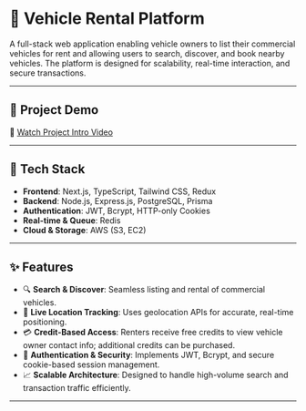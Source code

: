 # 🚗 Vehicle Rental Platform

A full-stack web application enabling vehicle owners to list their commercial vehicles for rent and allowing users to search, discover, and book nearby vehicles. The platform is designed for scalability, real-time interaction, and secure transactions.

---

## 🔗 Project Demo

🎥 [Watch Project Intro Video](https://www.loom.com/share/e4b6b36b5be047da8e5fbd7b64021bab?sid=98ba4dba-ceca-49b7-bfc9-866efbd801ed)

---

## 🧰 Tech Stack

- **Frontend**: Next.js, TypeScript, Tailwind CSS, Redux
- **Backend**: Node.js, Express.js, PostgreSQL, Prisma
- **Authentication**: JWT, Bcrypt, HTTP-only Cookies
- **Real-time & Queue**: Redis
- **Cloud & Storage**: AWS (S3, EC2)

---

## ✨ Features

- 🔍 **Search & Discover**: Seamless listing and rental of commercial vehicles.
- 📍 **Live Location Tracking**: Uses geolocation APIs for accurate, real-time positioning.
- 💳 **Credit-Based Access**: Renters receive free credits to view vehicle owner contact info; additional credits can be purchased.
- 🔐 **Authentication & Security**: Implements JWT, Bcrypt, and secure cookie-based session management.
- 📈 **Scalable Architecture**: Designed to handle high-volume search and transaction traffic efficiently.

---
